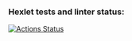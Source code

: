 ### Hexlet tests and linter status:
[![Actions Status](https://github.com/fromnt34/rails-project-64/workflows/hexlet-check/badge.svg)](https://github.com/fromnt34/rails-project-64/actions)